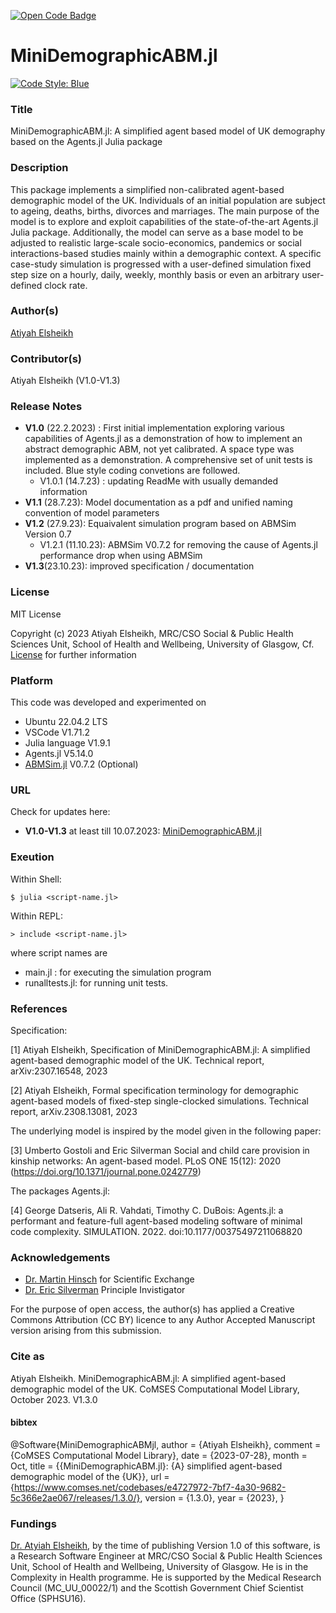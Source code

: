 [![Open Code Badge](https://www.comses.net/static/images/icons/open-code-badge.png)](https://www.comses.net/codebases/e4727972-7bf7-4a30-9682-5c366e2ae067/releases/1.3.0/)

# MiniDemographicABM.jl 
[![Code Style: Blue](https://img.shields.io/badge/code%20style-blue-4495d1.svg)](https://github.com/invenia/BlueStyle)

### Title 
MiniDemographicABM.jl: A simplified agent based model of UK demography based on the Agents.jl Julia package   

### Description

This package implements a simplified non-calibrated agent-based demographic model of the UK. Individuals of an initial population are subject to ageing, deaths, births, divorces and marriages. The main purpose of the model is to explore and exploit capabilities of the state-of-the-art Agents.jl Julia package. Additionally, the model can serve as a base model to be adjusted to realistic large-scale socio-economics, pandemics or social interactions-based studies mainly within a demographic context. A specific case-study simulation is progressed with a user-defined simulation fixed step size on a hourly, daily, weekly, monthly basis or even an arbitrary user-defined clock rate.  

### Author(s) 
[Atiyah Elsheikh](https://www.gla.ac.uk/schools/healthwellbeing/staff/atiyahelsheikh/)

### Contributor(s)  
Atiyah Elsheikh (V1.0-V1.3)  

### Release Notes 
- **V1.0** (22.2.2023) : First initial implementation exploring various capabilities of Agents.jl as a demonstration of how to implement an abstract demographic ABM, not yet calibrated. A space type was implemented as a demonstration. A comprehensive set of unit tests is included. Blue style coding convetions are followed. 
    - V1.0.1 (14.7.23) : updating ReadMe with usually demanded information
- **V1.1** (28.7.23): Model documentation as a pdf and unified naming convention of model parameters
- **V1.2** (27.9.23): Equaivalent simulation program based on ABMSim Version 0.7
    - V1.2.1 (11.10.23): ABMSim V0.7.2 for removing the cause of Agents.jl performance drop when using ABMSim
- **V1.3**(23.10.23): improved specification / documentation  

### License
MIT License

Copyright (c) 2023 Atiyah Elsheikh, MRC/CSO Social & Public Health Sciences Unit, School of Health and Wellbeing, University of Glasgow, Cf. [License](https://github.com/MRC-CSO-SPHSU/MiniDemographicABM.jl/blob/master/LICENSE) for further information

### Platform 
This code was developed and experimented on 
- Ubuntu 22.04.2 LTS
- VSCode V1.71.2
- Julia language V1.9.1
- Agents.jl V5.14.0
- [ABMSim.jl](https://github.com/MRC-CSO-SPHSU/ABMSim.jl) V0.7.2 (Optional) 

### URL 
Check for updates here: 
- **V1.0-V1.3** at least till 10.07.2023: [MiniDemographicABM.jl](https://github.com/MRC-CSO-SPHSU/MiniDemographicABM.jl)

### Exeution 
Within Shell:

`$ julia <script-name.jl>`

Within REPL: 

`> include <script-name.jl>`

where script names are 
- main.jl : for executing the simulation program
- runalltests.jl: for running unit tests. 

### References

Specification: 

[1] Atiyah Elsheikh, Specification of MiniDemographicABM.jl: A simplified agent-based demographic model of the UK. Technical report, arXiv:2307.16548, 2023

[2] Atiyah Elsheikh, Formal specification terminology for demographic agent-based models of fixed-step single-clocked simulations. Technical report, arXiv.2308.13081, 2023

The underlying model is inspired by the model given in the following paper:   

[3] Umberto Gostoli and Eric Silverman Social and child care provision in kinship networks: An agent-based model. PLoS ONE 15(12): 2020 (https://doi.org/10.1371/journal.pone.0242779)

The packages Agents.jl: 

[4] George Datseris, Ali R. Vahdati, Timothy C. DuBois: Agents.jl: a performant and feature-full agent-based modeling software of minimal code complexity. SIMULATION. 2022. doi:10.1177/00375497211068820

### Acknowledgements  
- [Dr. Martin Hinsch](https://www.gla.ac.uk/schools/healthwellbeing/staff/martinhinsch/) for Scientific Exchange
- [Dr. Eric Silverman](https://www.gla.ac.uk/schools/healthwellbeing/staff/ericsilverman/) Principle Invistigator 

For the purpose of open access, the author(s) has applied a Creative Commons Attribution (CC BY) licence to any Author Accepted Manuscript version arising from this submission.

### Cite as 

Atiyah Elsheikh. MiniDemographicABM.jl: A simplified agent-based demographic model of the UK. CoMSES Computational Model Library, October 2023. V1.3.0

#### bibtex
@Software{MiniDemographicABMjl,
  author  = {Atiyah Elsheikh},
  comment = {CoMSES Computational Model Library},
  date    = {2023-07-28},
  month   = Oct,
  title   = {{MiniDemographicABM.jl}: {A} simplified agent-based demographic model of the {UK}},
  url     = {https://www.comses.net/codebases/e4727972-7bf7-4a30-9682-5c366e2ae067/releases/1.3.0/},
  version = {1.3.0},
  year    = {2023},
}

### Fundings 
[Dr. Atyiah Elsheikh](https://www.gla.ac.uk/schools/healthwellbeing/staff/atiyahelsheikh/), by the time of publishing Version 1.0 of this software, is a Research Software Engineer at MRC/CSO Social & Public Health Sciences Unit, School of Health and Wellbeing, University of Glasgow. He is in the Complexity in Health programme. He is supported  by the Medical Research Council (MC_UU_00022/1) and the Scottish Government Chief Scientist Office (SPHSU16). 
